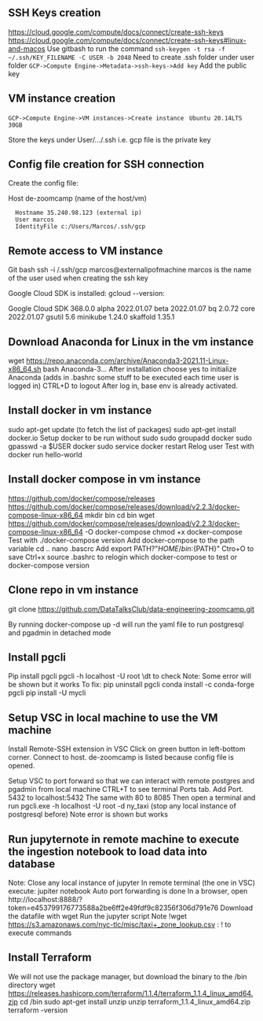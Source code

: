 ## SSH Keys creation

https://cloud.google.com/compute/docs/connect/create-ssh-keys
https://cloud.google.com/compute/docs/connect/create-ssh-keys#linux-and-macos
Use gitbash to run the command
`ssh-keygen -t rsa -f ~/.ssh/KEY_FILENAME -C USER -b 2048`
Need to create .ssh folder under user folder
`GCP->Compute Engine->Metadata->ssh-keys->Add key`
Add the public key

## VM instance creation
`GCP->Compute Engine->VM instances->Create instance`
` Ubuntu 20.14LTS 30GB`

Store the keys under User/.../.ssh
i.e. gcp file is the private key

## Config file creation for SSH connection

Create the config file:

Host de-zoomcamp (name of the host/vm)
```
  Hostname 35.240.98.123 (external ip)
  User marcos
  IdentityFile c:/Users/Marcos/.ssh/gcp
```

## Remote access to VM instance

Git bash
  ssh -i /.ssh/gcp marcos@externalipofmachine
  marcos is the name of the user used when creating the ssh key

  Google Cloud SDK is installed:
  gcloud --version:

  Google Cloud SDK 368.0.0
  alpha 2022.01.07
  beta 2022.01.07
  bq 2.0.72
  core 2022.01.07
  gsutil 5.6 
  minikube 1.24.0
  skaffold 1.35.1

## Download Anaconda for Linux in the vm instance

  wget https://repo.anaconda.com/archive/Anaconda3-2021.11-Linux-x86_64.sh
  bash Anaconda-3...
  After installation choose yes to initialize Anaconda (adds in .bashrc some stuff to be executed each time user is logged in)
  CTRL+D to logout
  After log in, base env is already activated.

## Install docker in vm instance

sudo apt-get update (to fetch the list of packages)
sudo apt-get install docker.io
Setup docker to be run without sudo
  sudo groupadd docker
  sudo gpasswd -a $USER docker
  sudo service docker restart
  Relog user
  Test with docker run hello-world

## Install docker compose in vm instance

https://github.com/docker/compose/releases
https://github.com/docker/compose/releases/download/v2.2.3/docker-compose-linux-x86_64
mkdir bin
cd bin
wget https://github.com/docker/compose/releases/download/v2.2.3/docker-compose-linux-x86_64 -O docker-compose
chmod +x docker-compose
Test with ./docker-compose version
Add docker-compose to the path variable
cd .. 
nano .bascrc
Add export PATH?"${HOME}/bin:${PATH}"
Ctro+O to save
Ctrl+x
source .bashrc to relogin
which docker-compose to test or docker-compose version

## Clone repo in vm instance

git clone https://github.com/DataTalksClub/data-engineering-zoomcamp.git

By running docker-compose up -d will run the yaml file to run postgresql and pgadmin in detached mode

## Install pgcli

Pip install pgcli
pgcli -h localhost -U root
\dt to check
Note: Some error will be shown but it works
To fix:
pip uninstall pgcli
conda install -c conda-forge pgcli
pip install -U mycli

## Setup VSC in local machine to use the VM machine

Install Remote-SSH extension in VSC
Click on green button in left-bottom corner. Connect to host. de-zoomcamp is listed because config file is opened.

Setup VSC to port forward so that we can interact with remote postgres and pgadmin from local machine
CTRL+T to see terminal
Ports tab. Add Port. 5432 to localhost:5432
The same with 80 to 8085
Then open a terminal and run pgcli.exe -h localhost -U root -d ny_taxi
(stop any local instance of postgresql before)
Note error is shown but works

## Run jupyternote in remote machine to execute the ingestion notebook to load data into database

Note: Close any local instance of jupyter
In remote terminal (the one in VSC) execute: jupiter notebook
Auto port forwarding is done
In a browser, open http://localhost:8888/?token=e453799176773588a2be6ff2e49fdf9c82356f306d791e76
Download the datafile with wget 
Run the jupyter script
Note !wget https://s3.amazonaws.com/nyc-tlc/misc/taxi+_zone_lookup.csv :  ! to execute commands

## Install Terraform

We will not use the package manager, but download the binary to the /bin directory
wget https://releases.hashicorp.com/terraform/1.1.4/terraform_1.1.4_linux_amd64.zip
cd /bin
sudo apt-get install unzip
unzip terraform_1.1.4_linux_amd64.zip
terraform -version



